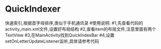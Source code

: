 # QuickIndexer
快速索引,根据首字母排序,类似于手机通讯录
    #使用说明:
    #1,先查看代码的activity_main.xml文件,设置好布局结构
    #2,查看item的布局文件,注意里面有两个TextView
    #3,在MainActivity找到QuickIndexBar
    #4,设置setOnLetterUpdateListener监听,具体请参考代码
